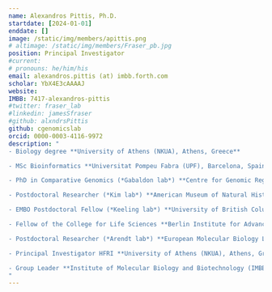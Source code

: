 ```yaml
---
name: Alexandros Pittis, Ph.D.
startdate: [2024-01-01]
enddate: []
image: /static/img/members/apittis.png
# altimage: /static/img/members/Fraser_pb.jpg
position: Principal Investigator
#current:
# pronouns: he/him/his
email: alexandros.pittis (at) imbb.forth.com
scholar: YbX4E3cAAAAJ
website:
IMBB: 7417-alexandros-pittis
#twitter: fraser_lab
#linkedin: jamesSfraser
#github: alxndrsPittis
github: cgenomicslab
orcid: 0000-0003-4116-9972
description: "
- Biology degree **University of Athens (NKUA), Athens, Greece**

- MSc Bioinformatics **Universitat Pompeu Fabra (UPF), Barcelona, Spain**

- PhD in Comparative Genomics (*Gabaldon lab*) **Centre for Genomic Regulation (CRG), Barcelona, Spain**

- Postdoctoral Researcher (*Kim lab*) **American Museum of Natural History (AMNH), New York, US**

- EMBO Postdoctoral Fellow (*Keeling lab*) **University of British Columbia (UBC), Vancouver, Canada**

- Fellow of the College for Life Sciences **Berlin Institute for Advanced Studies (WIKO), Berlin, Germany**

- Postdoctoral Researcher (*Arendt lab*) **European Molecular Biology Laboratory (EMBL), Heidelberg, Germany**

- Principal Investigator HFRI **University of Athens (NKUA), Athens, Greece**

- Group Leader **Institute of Molecular Biology and Biotechnology (IMBB-FORTH), Heraklion, Crete**
"
---
```

